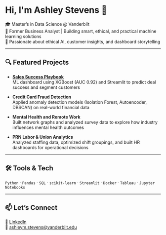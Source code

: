 # Hi, I'm Ashley Stevens 👋

🎓 Master’s in Data Science @ Vanderbilt  
💼 Former Business Analyst | Building smart, ethical, and practical machine learning solutions  
🧠 Passionate about ethical AI, customer insights, and dashboard storytelling

---

## 🔍 Featured Projects

- **[Sales Success Playbook](https://github.com/zhiqi-zhang233/Sales_Playbook)**  
  ML dashboard using XGBoost (AUC 0.92) and Streamlit to predict deal success and segment customers

- **Credit Card Fraud Detection**  
  Applied anomaly detection models (Isolation Forest, Autoencoder, DBSCAN) on real-world financial data

- **Mental Health and Remote Work**  
  Built network graphs and analyzed survey data to explore how industry influences mental health outcomes

- **PRN Labor & Union Analytics**  
  Analyzed staffing data, optimized shift groupings, and built HR dashboards for operational decisions

---

## 🛠️ Tools & Tech

`Python` · `Pandas` · `SQL` · `scikit-learn` · `Streamlit` · `Docker` · `Tableau` · `Jupyter Notebooks`

---

## 📫 Let’s Connect

🔗 [LinkedIn](https://www.linkedin.com/in/ashleymstevens/)  
💌 ashleym.stevens@vanderbilt.edu
